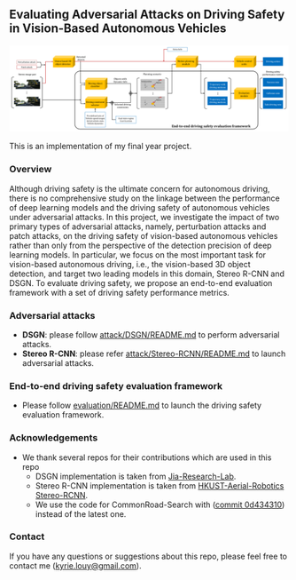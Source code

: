 ## Evaluating Adversarial Attacks on Driving Safety in Vision-Based Autonomous Vehicles

![framework diagram](eval_framework.png)

This is an implementation of my final year project.

### Overview
Although driving safety is the ultimate concern for autonomous driving, there is no comprehensive study on the linkage between the performance of deep learning models and the driving safety of autonomous vehicles under adversarial attacks. 
In this project, we investigate the impact of two primary types of adversarial attacks, namely, perturbation attacks and patch attacks, on the driving safety of vision-based autonomous vehicles rather than only from the perspective of the detection precision of deep learning models. In particular, we focus on the most important task for vision-based autonomous driving, i.e., the vision-based 3D object detection, and target two leading models in this domain, Stereo R-CNN and DSGN. To evaluate driving safety, we propose an end-to-end evaluation framework with a set of driving safety performance metrics.

### Adversarial attacks

- **DSGN**: please follow [attack/DSGN/README.md](attack/DSGN/README.md) to perform adversarial attacks.
- **Stereo R-CNN**: please refer [attack/Stereo-RCNN/README.md](attack/Stereo-RCNN/README.md) to launch adversarial attacks.

### End-to-end driving safety evaluation framework
- Please follow [evaluation/README.md](./evaluation/README.md) to launch the driving safety evaluation framework.

### Acknowledgements
- We thank several repos for their contributions which are used in this repo
    - DSGN implementation is taken from [Jia-Research-Lab](https://github.com/Jia-Research-Lab/DSGN).
    - Stereo R-CNN implementation is taken from [HKUST-Aerial-Robotics Stereo-RCNN](https://github.com/HKUST-Aerial-Robotics/Stereo-RCNN).
    - We use the code for CommonRoad-Search with ([commit 0d434310](https://gitlab.lrz.de/tum-cps/commonroad-search/-/tree/0d434310f393e5af6c155507e691982ab8fd27890)) instead of the latest one.

### Contact
If you have any questions or suggestions about this repo, please feel free to contact me (kyrie.louy@gmail.com).